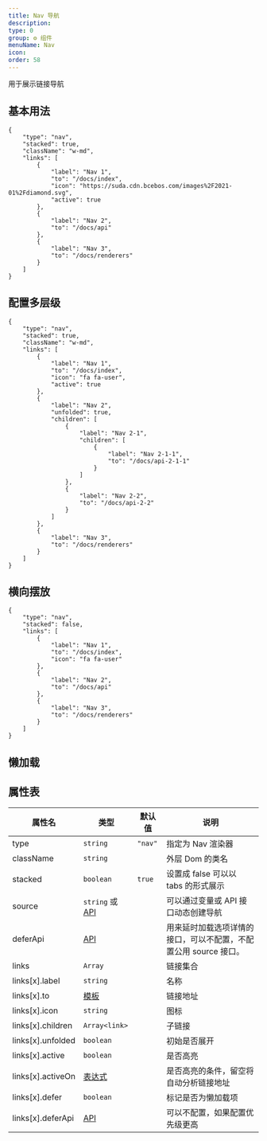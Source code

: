 ```yaml
---
title: Nav 导航
description:
type: 0
group: ⚙ 组件
menuName: Nav
icon:
order: 58
---
```


用于展示链接导航

## 基本用法

```schema: scope="body"
{
    "type": "nav",
    "stacked": true,
    "className": "w-md",
    "links": [
        {
            "label": "Nav 1",
            "to": "/docs/index",
            "icon": "https://suda.cdn.bcebos.com/images%2F2021-01%2Fdiamond.svg",
            "active": true
        },
        {
            "label": "Nav 2",
            "to": "/docs/api"
        },
        {
            "label": "Nav 3",
            "to": "/docs/renderers"
        }
    ]
}
```

## 配置多层级

```schema: scope="body"
{
    "type": "nav",
    "stacked": true,
    "className": "w-md",
    "links": [
        {
            "label": "Nav 1",
            "to": "/docs/index",
            "icon": "fa fa-user",
            "active": true
        },
        {
            "label": "Nav 2",
            "unfolded": true,
            "children": [
                {
                    "label": "Nav 2-1",
                    "children": [
                        {
                            "label": "Nav 2-1-1",
                            "to": "/docs/api-2-1-1"
                        }
                    ]
                },
                {
                    "label": "Nav 2-2",
                    "to": "/docs/api-2-2"
                }
            ]
        },
        {
            "label": "Nav 3",
            "to": "/docs/renderers"
        }
    ]
}
```

## 横向摆放

```schema: scope="body"
{
    "type": "nav",
    "stacked": false,
    "links": [
        {
            "label": "Nav 1",
            "to": "/docs/index",
            "icon": "fa fa-user"
        },
        {
            "label": "Nav 2",
            "to": "/docs/api"
        },
        {
            "label": "Nav 3",
            "to": "/docs/renderers"
        }
    ]
}
```

## 懒加载

## 属性表

| 属性名            | 类型                                     | 默认值  | 说明                                                             |
| ----------------- | ---------------------------------------- | ------- | ---------------------------------------------------------------- |
| type              | `string`                                 | `"nav"` | 指定为 Nav 渲染器                                                |
| className         | `string`                                 |         | 外层 Dom 的类名                                                  |
| stacked           | `boolean`                                | `true`  | 设置成 false 可以以 tabs 的形式展示                              |
| source            | `string` 或 [API](../../docs/types/api)  |         | 可以通过变量或 API 接口动态创建导航                              |
| deferApi          | [API](../../docs/types/api)              |         | 用来延时加载选项详情的接口，可以不配置，不配置公用 source 接口。 |
| links             | `Array`                                  |         | 链接集合                                                         |
| links[x].label    | `string`                                 |         | 名称                                                             |
| links[x].to       | [模板](../../docs/concepts/template)     |         | 链接地址                                                         |
| links[x].icon     | `string`                                 |         | 图标                                                             |
| links[x].children | `Array<link>`                            |         | 子链接                                                           |
| links[x].unfolded | `boolean`                                |         | 初始是否展开                                                     |
| links[x].active   | `boolean`                                |         | 是否高亮                                                         |
| links[x].activeOn | [表达式](../../docs/concepts/expression) |         | 是否高亮的条件，留空将自动分析链接地址                           |
| links[x].defer    | `boolean`                                |         | 标记是否为懒加载项                                               |
| links[x].deferApi | [API](../../docs/types/api)              |         | 可以不配置，如果配置优先级更高                                   |
